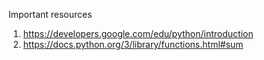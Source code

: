 
 Important resources
1. https://developers.google.com/edu/python/introduction
2. https://docs.python.org/3/library/functions.html#sum